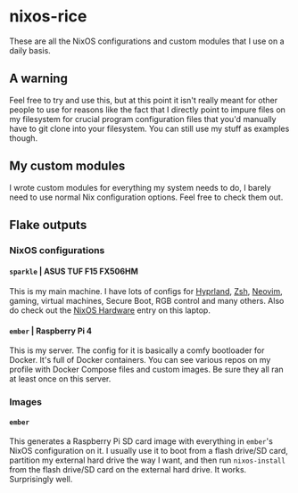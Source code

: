 <!-- vim: set fenc=utf-8 ts=2 sw=0 sts=0 sr et si tw=0 fdm=marker fmr={{{,}}}: -->
# nixos-rice
These are all the NixOS configurations and custom modules that I use on a daily basis.

## A warning
Feel free to try and use this, but at this point it isn't really meant for other people to use for reasons like the fact that I directly point to impure files on my filesystem for crucial program configuration files that you'd manually have to git clone into your filesystem. You can still use my stuff as examples though.

## My custom modules
I wrote custom modules for everything my system needs to do, I barely need to use normal Nix configuration options. Feel free to check them out.

## Flake outputs
### NixOS configurations
#### `sparkle` | ASUS TUF F15 FX506HM
This is my main machine. I have lots of configs for [Hyprland](https://github.com/Andy3153/hyprland-rice), [Zsh](https://github.com/Andy3153/andy3153-zshrc), [Neovim](https://github.com/Andy3153/andy3153-init.lua), gaming, virtual machines, Secure Boot, RGB control and many others. Also do check out the [NixOS Hardware](https://github.com/NixOS/nixos-hardware/tree/master/asus/fx506hm) entry on this laptop.

#### `ember` | Raspberry Pi 4
This is my server. The config for it is basically a comfy bootloader for Docker. It's full of Docker containers. You can see various repos on my profile with Docker Compose files and custom images. Be sure they all ran at least once on this server.

### Images
#### `ember`
This generates a Raspberry Pi SD card image with everything in `ember`'s NixOS configuration on it. I usually use it to boot from a flash drive/SD card, partition my external hard drive the way I want, and then run `nixos-install` from the flash drive/SD card on the external hard drive. It works. Surprisingly well.
